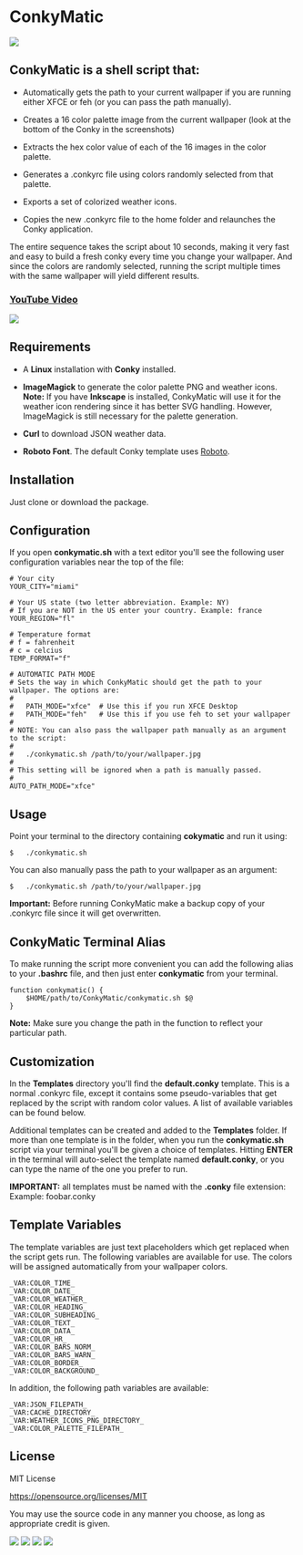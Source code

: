 # ConkyMatic

<img src="https://i.imgur.com/5C8xmwo.png" />

## ConkyMatic is a shell script that:

* Automatically gets the path to your current wallpaper if you are running either XFCE or feh (or you can pass the path manually).

* Creates a 16 color palette image from the current wallpaper (look at the bottom of the Conky in the screenshots)

* Extracts the hex color value of each of the 16 images in the color palette.

* Generates a .conkyrc file using colors randomly selected from that palette. 

* Exports a set of colorized weather icons.

* Copies the new .conkyrc file to the home folder and relaunches the Conky application.

The entire sequence takes the script about 10 seconds, making it very fast and easy to build a fresh conky every time you change your wallpaper. And since the colors are randomly selected, running the script multiple times with the same wallpaper will yield different results.

### [YouTube Video](https://youtu.be/th6-7pRe-l4)

<img src="https://i.imgur.com/Za81gmK.png" />

## Requirements
* A __Linux__ installation with __Conky__ installed.

* __ImageMagick__ to generate the color palette PNG and weather icons. __Note:__ If you have __Inkscape__ is installed, ConkyMatic will use it for the weather icon rendering since it has better SVG handling. However, ImageMagick is still necessary for the palette generation.

* __Curl__ to download JSON weather data.

* __Roboto Font__. The default Conky template uses [Roboto](https://www.dafont.com/roboto.font).

## Installation
Just clone or download the package.

## Configuration
If you open __conkymatic.sh__ with a text editor you'll see the following user configuration variables near the top of the file:

    # Your city
    YOUR_CITY="miami"

    # Your US state (two letter abbreviation. Example: NY)
    # If you are NOT in the US enter your country. Example: france
    YOUR_REGION="fl"

    # Temperature format
    # f = fahrenheit
    # c = celcius
    TEMP_FORMAT="f"

    # AUTOMATIC PATH MODE
    # Sets the way in which ConkyMatic should get the path to your wallpaper. The options are:
    #
    #   PATH_MODE="xfce"  # Use this if you run XFCE Desktop
    #   PATH_MODE="feh"   # Use this if you use feh to set your wallpaper
    # 
    # NOTE: You can also pass the wallpaper path manually as an argument to the script:
    #
    #   ./conkymatic.sh /path/to/your/wallpaper.jpg
    #
    # This setting will be ignored when a path is manually passed.
    # 
    AUTO_PATH_MODE="xfce"


## Usage
Point your terminal to the directory containing __cokymatic__ and run it using:

    $   ./conkymatic.sh

You can also manually pass the path to your wallpaper as an argument:

    $   ./conkymatic.sh /path/to/your/wallpaper.jpg

__Important:__ Before running ConkyMatic make a backup copy of your .conkyrc file since it will get overwritten.

## ConkyMatic Terminal Alias
To make running the script more convenient you can add the following alias to your __.bashrc__ file, and then just enter __conkymatic__ from your terminal.

    function conkymatic() {
        $HOME/path/to/ConkyMatic/conkymatic.sh $@
    }

__Note:__ Make sure you change the path in the function to reflect your particular path.

## Customization
In the __Templates__ directory you'll find the __default.conky__ template. This is a normal .conkyrc file, except it contains some pseudo-variables that get replaced by the script with random color values. A list of available variables can be found below.

Additional templates can be created and added to the __Templates__ folder. If more than one template is in the folder, when you run the __conkymatic.sh__ script via your terminal you'll be given a choice of templates. Hitting __ENTER__ in the terminal will auto-select the template named __default.conky__, or you can type the name of the one you prefer to run.

__IMPORTANT:__ all templates must be named with the __.conky__ file extension: Example: foobar.conky

## Template Variables
The template variables are just text placeholders which get replaced when the script gets run. The following variables are available for use. The colors will be assigned automatically from your wallpaper colors.

    _VAR:COLOR_TIME_
    _VAR:COLOR_DATE_
    _VAR:COLOR_WEATHER_
    _VAR:COLOR_HEADING_
    _VAR:COLOR_SUBHEADING_
    _VAR:COLOR_TEXT_
    _VAR:COLOR_DATA_
    _VAR:COLOR_HR_
    _VAR:COLOR_BARS_NORM_
    _VAR:COLOR_BARS_WARN_
    _VAR:COLOR_BORDER_
    _VAR:COLOR_BACKGROUND_

In addition, the following path variables are available:

    _VAR:JSON_FILEPATH_
    _VAR:CACHE_DIRECTORY_
    _VAR:WEATHER_ICONS_PNG_DIRECTORY_
    _VAR:COLOR_PALETTE_FILEPATH_

## License

MIT License

https://opensource.org/licenses/MIT

You may use the source code in any manner you choose, as long as appropriate credit is given.

<img src="https://i.imgur.com/Z6UPjym.png" />

<img src="https://i.imgur.com/lKZKCx3.png" />

<img src="https://i.imgur.com/rsVC1AX.png" />

<img src="https://i.imgur.com/udb0bqo.png" />

